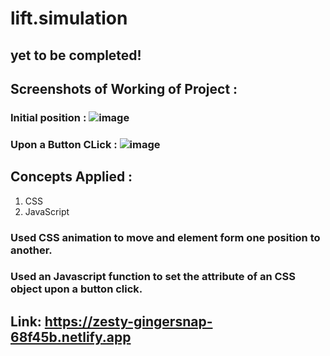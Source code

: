 # lift.simulation
## yet to be completed!
## Screenshots of Working of Project : 
### Initial position : ![image](https://github.com/Manyata39/lift.simulation/assets/138794188/9c4c6b13-4498-4599-bfb1-0dafcc3b4b8a)
### Upon a Button CLick : ![image](https://github.com/Manyata39/lift.simulation/assets/138794188/a19045e2-0ab2-4278-b039-3e062b5aa935)

## Concepts Applied :
1. CSS
2. JavaScript
### Used CSS animation to move and element form one position to another.
### Used an Javascript function to set the attribute of an CSS object upon a button click.
## Link: https://zesty-gingersnap-68f45b.netlify.app
